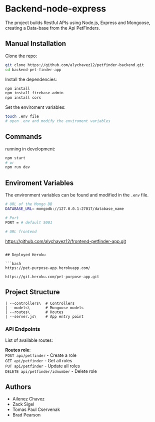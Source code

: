 # Backend-node-express
 The project builds Restful APIs using Node.js, Express and Mongoose, creating a Data-base from the Api PetFinders.

## Manual Installation

Clone the repo:

```bash
git clone https://github.com/alychavez12/petfinder-backend.git
cd backend-pet-finder-app
```

Install the dependencies:

```bash   
npm install
npm install firebase-admin
npm install cors
```

Set the enviroment variables:

```bash
touch .env file
# open .env and modify the enviroment variables
```

## Commands

running in development: 

```bash
npm start
# or 
npm run dev
```

## Enviroment Variables

The environment variables can be found and modified in the `.env` file.

```bash
# URL of the Mongo DB
DATABASE_URL= mongodb://127.0.0.1:27017/database_name

# Port
PORT = # default 5001

# URL frontend

```
https://github.com/alychavez12/frontend-petfinder-app.git

```

## Deployed Heroku

```bash
https://pet-purpose-app.herokuapp.com/

https://git.heroku.com/pet-purpose-app.git
```

## Project Structure

```
| --controllers\  # Controllers
| --models\       # Mongoose models
| --routes\       # Routes
| --server.js\    # App entry point
```

### API Endpoints

List of available routes: 

**Routes role**:\
`POST api/petfinder` - Create a role\
`GET api/petfinder` - Get all roles\
`PUT api/petfinder` - Update all roles\
`DELETE api/petfinder/idnumber` - Delete role

## Authors
 * Ailenez Chavez
 * Zack Sigel
 * Tomas Paul Cservenak
 * Brad Pearson







